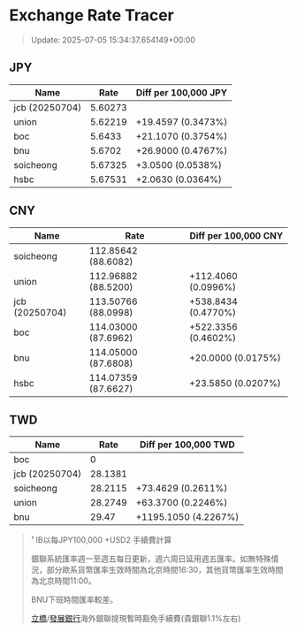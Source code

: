 # Exchange Rate Tracer

> Update: 2025-07-05 15:34:37.654149+00:00

## JPY

| Name           |    Rate | Diff per 100,000 JPY   |
|----------------|---------|------------------------|
| jcb (20250704) | 5.60273 |                        |
| union          | 5.62219 | +19.4597 (0.3473%)     |
| boc            | 5.6433  | +21.1070 (0.3754%)     |
| bnu            | 5.6702  | +26.9000 (0.4767%)     |
| soicheong      | 5.67325 | +3.0500 (0.0538%)      |
| hsbc           | 5.67531 | +2.0630 (0.0364%)      |

## CNY

| Name           | Rate                | Diff per 100,000 CNY   |
|----------------|---------------------|------------------------|
| soicheong      | 112.85642	(88.6082) |                        |
| union          | 112.96882	(88.5200) | +112.4060 (0.0996%)    |
| jcb (20250704) | 113.50766	(88.0998) | +538.8434 (0.4770%)    |
| boc            | 114.03000	(87.6962) | +522.3356 (0.4602%)    |
| bnu            | 114.05000	(87.6808) | +20.0000 (0.0175%)     |
| hsbc           | 114.07359	(87.6627) | +23.5850 (0.0207%)     |

## TWD

| Name           |    Rate | Diff per 100,000 TWD   |
|----------------|---------|------------------------|
| boc            |  0      |                        |
| jcb (20250704) | 28.1381 |                        |
| soicheong      | 28.2115 | +73.4629 (0.2611%)     |
| union          | 28.2749 | +63.3700 (0.2246%)     |
| bnu            | 29.47   | +1195.1050 (4.2267%)   |


> ¹ IB以每JPY100,000 +USD2 手續費計算
>
> 銀聯系統匯率週一至週五每日更新，週六周日延用週五匯率。如無特殊情況，部分歐系貨幣匯率生效時間為北京時間16:30，其他貨幣匯率生效時間為北京時間11:00。
>
> BNU下班時間匯率較差。
>
> [立橋](https://www.wlbank.com.mo/uploads/ueditor/file/20181211/1544536513900230.pdf)/[發展銀行](https://www.mdb.com.mo/Service_Charges_20230728.pdf)海外銀聯提現暫時豁免手續費(貴銀聯1.1%左右)


